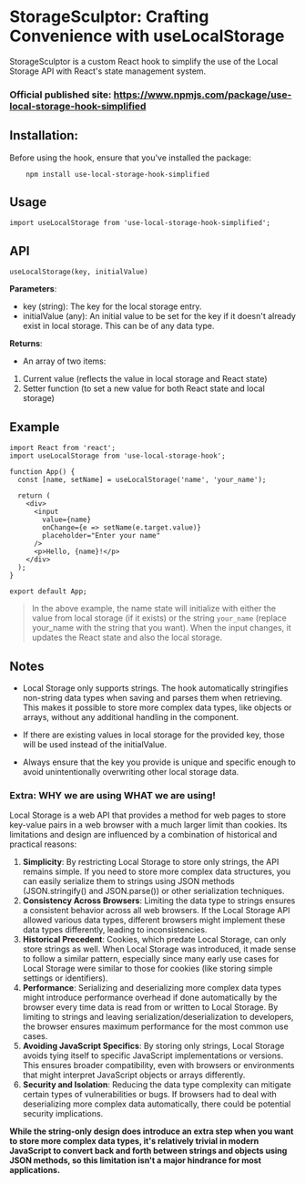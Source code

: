 #  StorageSculptor: Crafting Convenience with useLocalStorage
StorageSculptor is a custom React hook to simplify the use of the Local Storage API with React's state management system.
<br>
### Official published site: https://www.npmjs.com/package/use-local-storage-hook-simplified

## Installation:
Before using the hook, ensure that you've installed the package:
```
    npm install use-local-storage-hook-simplified

```

## Usage
```
import useLocalStorage from 'use-local-storage-hook-simplified';

```

## API

`useLocalStorage(key, initialValue)`

**Parameters**:

- key (string): The key for the local storage entry.
- initialValue (any): An initial value to be set for the key if it doesn't already exist in local storage. This can be of any data type.

**Returns**:

- An array of two items:
1. Current value (reflects the value in local storage and React state)
2. Setter function (to set a new value for both React state and local storage)

## Example

```
import React from 'react';
import useLocalStorage from 'use-local-storage-hook';

function App() {
  const [name, setName] = useLocalStorage('name', 'your_name');

  return (
    <div>
      <input
        value={name}
        onChange={e => setName(e.target.value)}
        placeholder="Enter your name"
      />
      <p>Hello, {name}!</p>
    </div>
  );
}

export default App;

```

> In the above example, the name state will initialize with either the value from local storage (if it exists) or the string `your_name` (replace your_name with the string that you want). When the input changes, it updates the React state and also the local storage.

## Notes
- Local Storage only supports strings. The hook automatically stringifies non-string data types when saving and parses them when retrieving. This makes it possible to store more complex data types, like objects or arrays, without any additional handling in the component.

- If there are existing values in local storage for the provided key, those will be used instead of the initialValue.

- Always ensure that the key you provide is unique and specific enough to avoid unintentionally overwriting other local storage data.

### Extra: WHY we are using WHAT we are using!

Local Storage is a web API that provides a method for web pages to store key-value pairs in a web browser with a much larger limit than cookies. Its limitations and design are influenced by a combination of historical and practical reasons:

1. **Simplicity**: By restricting Local Storage to store only strings, the API remains simple. If you need to store more complex data structures, you can easily serialize them to strings using JSON methods (JSON.stringify() and JSON.parse()) or other serialization techniques.
2. **Consistency Across Browsers**: Limiting the data type to strings ensures a consistent behavior across all web browsers. If the Local Storage API allowed various data types, different browsers might implement these data types differently, leading to inconsistencies.
3. **Historical Precedent**: Cookies, which predate Local Storage, can only store strings as well. When Local Storage was introduced, it made sense to follow a similar pattern, especially since many early use cases for Local Storage were similar to those for cookies (like storing simple settings or identifiers).
4. **Performance**: Serializing and deserializing more complex data types might introduce performance overhead if done automatically by the browser every time data is read from or written to Local Storage. By limiting to strings and leaving serialization/deserialization to developers, the browser ensures maximum performance for the most common use cases.
5. **Avoiding JavaScript Specifics**: By storing only strings, Local Storage avoids tying itself to specific JavaScript implementations or versions. This ensures broader compatibility, even with browsers or environments that might interpret JavaScript objects or arrays differently.
6. **Security and Isolation**: Reducing the data type complexity can mitigate certain types of vulnerabilities or bugs. If browsers had to deal with deserializing more complex data automatically, there could be potential security implications.

**While the string-only design does introduce an extra step when you want to store more complex data types, it's relatively trivial in modern JavaScript to convert back and forth between strings and objects using JSON methods, so this limitation isn't a major hindrance for most applications.**
